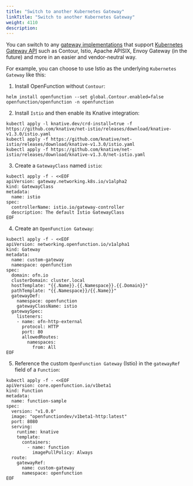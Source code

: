 ```yaml
---
title: "Switch to another Kubernetes Gateway"
linkTitle: "Switch to another Kubernetes Gateway"
weight: 4110
description:
---
```


You can switch to any [gateway implementations](https://gateway-api.sigs.k8s.io/implementations/) that support [Kubernetes Gateway API](https://gateway-api.sigs.k8s.io/) such as Contour, Istio, Apache APISIX, Envoy Gateway (in the future) and more in an easier and vendor-neutral way.

For example, you can choose to use Istio as the underlying `Kubernetes Gateway` like this:

1. Install OpenFunction without `Contour`:

```shell
helm install openfunction --set global.Contour.enabled=false openfunction/openfunction -n openfunction
```

2. Install `Istio` and then enable its Knative integration:

```shell
kubectl apply -l knative.dev/crd-install=true -f https://github.com/knative/net-istio/releases/download/knative-v1.3.0/istio.yaml
kubectl apply -f https://github.com/knative/net-istio/releases/download/knative-v1.3.0/istio.yaml
kubectl apply -f https://github.com/knative/net-istio/releases/download/knative-v1.3.0/net-istio.yaml
```

3. Create a `GatewayClass` named `istio`:
```shell
kubectl apply -f - <<EOF
apiVersion: gateway.networking.k8s.io/v1alpha2
kind: GatewayClass
metadata:
  name: istio
spec:
  controllerName: istio.io/gateway-controller
  description: The default Istio GatewayClass
EOF
```

4. Create an `OpenFunction Gateway`:

```shell
kubectl apply -f - <<EOF
apiVersion: networking.openfunction.io/v1alpha1
kind: Gateway
metadata:
  name: custom-gateway
  namespace: openfunction
spec:
  domain: ofn.io
  clusterDomain: cluster.local
  hostTemplate: "{{.Name}}.{{.Namespace}}.{{.Domain}}"
  pathTemplate: "{{.Namespace}}/{{.Name}}"
  gatewayDef:
    namespace: openfunction
    gatewayClassName: istio
  gatewaySpec:
    listeners:
    - name: ofn-http-external
      protocol: HTTP
      port: 80
      allowedRoutes:
        namespaces:
          from: All
EOF
```

5. Reference the custom `OpenFunction Gateway` (Istio) in the `gatewayRef` field of a `Function`:

```shell
kubectl apply -f - <<EOF
apiVersion: core.openfunction.io/v1beta1
kind: Function
metadata:
  name: function-sample
spec:
  version: "v1.0.0"
  image: "openfunctiondev/v1beta1-http:latest"
  port: 8080
  serving:
    runtime: knative
    template:
      containers:
        - name: function
          imagePullPolicy: Always
  route:
    gatewayRef:
      name: custom-gateway
      namespace: openfunction
EOF
```